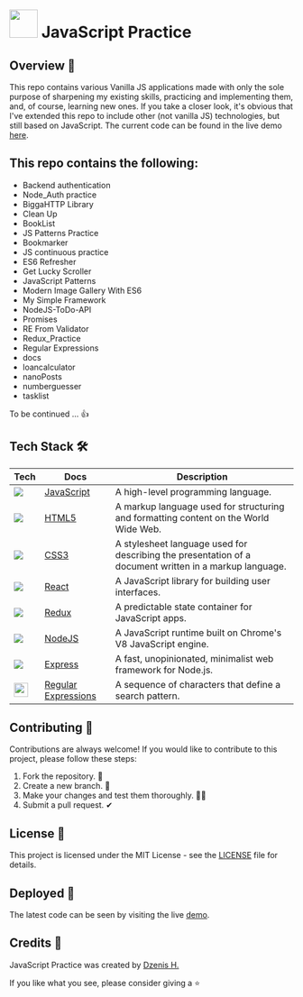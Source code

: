 ##

# <img src="https://upload.wikimedia.org/wikipedia/commons/6/6a/JavaScript-logo.png" width="50px" height="50px"> JavaScript Practice

## Overview 📝
This repo contains various Vanilla JS applications made with only the sole purpose of sharpening my existing skills, practicing and implementing them, and, of course, learning new ones. If you take a closer look, it's obvious that I've extended this repo to include other (not vanilla JS) technologies, but still based on JavaScript. The current code can be found in the live demo [here](https://biggahd.github.io/JS_Practice/).

## This repo contains the following:
- Backend authentication
- Node_Auth practice
- BiggaHTTP Library
- Clean Up
- BookList
- JS Patterns Practice
- Bookmarker
- JS continuous practice
- ES6 Refresher
- Get Lucky Scroller
- JavaScript Patterns
- Modern Image Gallery With ES6
- My Simple Framework
- NodeJS-ToDo-API
- Promises
- RE From Validator
- Redux_Practice
- Regular Expressions
- docs
- loancalculator
- nanoPosts
- numberguesser
- tasklist

To be continued ... 👍

## Tech Stack 🛠️

| Tech | Docs | Description |
| ---- | ---- | ----------- |
| <img src="https://img.shields.io/badge/-JavaScript-F7DF1E?style=flat-square&logo=javascript&logoColor=black" align="center"> | [JavaScript](https://developer.mozilla.org/en-US/docs/Web/JavaScript) | A high-level programming language. |
| <img src="https://img.shields.io/badge/-HTML5-E34F26?style=flat-square&logo=html5&logoColor=white" align="center"> | [HTML5](https://developer.mozilla.org/en-US/docs/Web/Guide/HTML/HTML5) | A markup language used for structuring and formatting content on the World Wide Web. |
| <img src="https://img.shields.io/badge/-CSS3-1572B6?style=flat-square&logo=css3&logoColor=white" align="center"> | [CSS3](https://developer.mozilla.org/en-US/docs/Web/CSS) | A stylesheet language used for describing the presentation of a document written in a markup language. |
| <img src="https://img.shields.io/badge/-React-61DAFB?style=flat-square&logo=react&logoColor=black" align="center"> | [React](https://reactjs.org/) | A JavaScript library for building user interfaces. |
| <img src="https://img.shields.io/badge/-Redux-764ABC?style=flat-square&logo=redux&logoColor=white" align="center"> | [Redux](https://redux.js.org/) | A predictable state container for JavaScript apps. |
| <img src="https://img.shields.io/badge/-Node.js-339933?style=flat-square&logo=node.js&logoColor=white" align="center"> | [NodeJS](https://nodejs.org/) | A JavaScript runtime built on Chrome's V8 JavaScript engine. |
| <img src="https://img.shields.io/badge/-Express-000000?style=flat-square&logo=express&logoColor=white" align="center"> | [Express](https://expressjs.com/) | A fast, unopinionated, minimalist web framework for Node.js. |
| <img src="https://upload.wikimedia.org/wikipedia/commons/thumb/6/63/OOjs_UI_icon_regular-expression-progressive.svg/20px-OOjs_UI_icon_regular-expression-progressive.svg.png" width="25px" height="25px" align="center">  | [Regular Expressions](https://developer.mozilla.org/en-US/docs/Web/JavaScript/Guide/Regular_Expressions) | A sequence of characters that define a search pattern. |

## Contributing 🤝
Contributions are always welcome! If you would like to contribute to this project, please follow these steps:
1. Fork the repository. 🍴
2. Create a new branch. 🌵
3. Make your changes and test them thoroughly. 👨‍💻
4. Submit a pull request. ✔

## License 📄
This project is licensed under the MIT License - see the [LICENSE](https://docs.google.com/document/d/11WK7tVoTFRMcWCuGZQCRWxEsDUEJ_6ArtfV-NjWcBCU/edit?usp=sharing) file for details.

## Deployed 🚀
The latest code can be seen by visiting the live [demo](https://biggahd.github.io/JS_Practice/).

## Credits 👏
JavaScript Practice was created by [Dzenis H.](https://www.dzenis.tech)

If you like what you see, please consider giving a ⭐️
